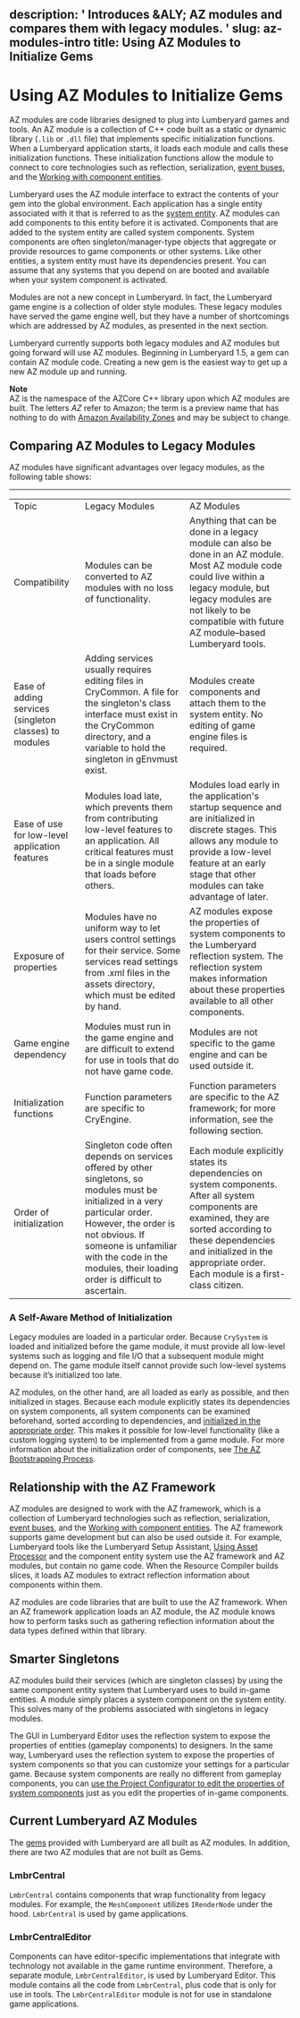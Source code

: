 description: ' Introduces &ALY; AZ modules and compares them with legacy modules. '
slug: az-modules-intro
title: Using AZ Modules to Initialize Gems
---
# Using AZ Modules to Initialize Gems<a name="az-modules-intro"></a>

AZ modules are code libraries designed to plug into Lumberyard games and tools\. An AZ module is a collection of C\+\+ code built as a static or dynamic library \(`.lib` or `.dll` file\) that implements specific initialization functions\. When a Lumberyard application starts, it loads each module and calls these initialization functions\. These initialization functions allow the module to connect to core technologies such as reflection, serialization, [event buses](ebus-intro.md), and the [Working with component entities](component-intro.md)\.

Lumberyard uses the AZ module interface to extract the contents of your gem into the global environment\. Each application has a single entity associated with it that is referred to as the [system entity](az-module-system-entities-configuring.md)\. AZ modules can add components to this entity before it is activated\. Components that are added to the system entity are called system components\. System components are often singleton/manager\-type objects that aggregate or provide resources to game components or other systems\. Like other entities, a system entity must have its dependencies present\. You can assume that any systems that you depend on are booted and available when your system component is activated\.

Modules are not a new concept in Lumberyard\. In fact, the Lumberyard game engine is a collection of older style modules\. These legacy modules have served the game engine well, but they have a number of shortcomings which are addressed by AZ modules, as presented in the next section\.

Lumberyard currently supports both legacy modules and AZ modules but going forward will use AZ modules\. Beginning in Lumberyard 1\.5, a gem can contain AZ module code\. Creating a new gem is the easiest way to get up a new AZ module up and running\.

**Note**  
AZ is the namespace of the AZCore C\+\+ library upon which AZ modules are built\. The letters *AZ* refer to Amazon; the term is a preview name that has nothing to do with [Amazon Availability Zones](https://aws.amazon.com/about-aws/global-infrastructure/) and may be subject to change\. 

## Comparing AZ Modules to Legacy Modules<a name="az-modules-intro-az-vs-legacy"></a>

AZ modules have significant advantages over legacy modules, as the following table shows:


****  

|  |  |  | 
| --- |--- |--- |
| Topic | Legacy Modules | AZ Modules | 
| Compatibility | Modules can be converted to AZ modules with no loss of functionality\.  | Anything that can be done in a legacy module can also be done in an AZ module\. Most AZ module code could live within a legacy module, but legacy modules are not likely to be compatible with future AZ module–based Lumberyard tools\. | 
| Ease of adding services \(singleton classes\) to modules | Adding services usually requires editing files in CryCommon\. A file for the singleton's class interface must exist in the CryCommon directory, and a variable to hold the singleton in gEnvmust exist\.  | Modules create components and attach them to the system entity\. No editing of game engine files is required\. | 
| Ease of use for low\-level application features |  Modules load late, which prevents them from contributing low\-level features to an application\. All critical features must be in a single module that loads before others\.  | Modules load early in the application's startup sequence and are initialized in discrete stages\. This allows any module to provide a low\-level feature at an early stage that other modules can take advantage of later\. | 
| Exposure of properties | Modules have no uniform way to let users control settings for their service\. Some services read settings from \.xml files in the assets directory, which must be edited by hand\. | AZ modules expose the properties of system components to the Lumberyard reflection system\. The reflection system makes information about these properties available to all other components\. | 
| Game engine dependency | Modules must run in the game engine and are difficult to extend for use in tools that do not have game code\. | Modules are not specific to the game engine and can be used outside it\. | 
| Initialization functions | Function parameters are specific to CryEngine\. | Function parameters are specific to the AZ framework; for more information, see the following section\.  | 
| Order of initialization | Singleton code often depends on services offered by other singletons, so modules must be initialized in a very particular order\. However, the order is not obvious\. If someone is unfamiliar with the code in the modules, their loading order is difficult to ascertain\. | Each module explicitly states its dependencies on system components\. After all system components are examined, they are sorted according to these dependencies and initialized in the appropriate order\. Each module is a first\-class citizen\. | 

### A Self\-Aware Method of Initialization<a name="az-modules-intro-az-vs-legacy-initialization-order"></a>

Legacy modules are loaded in a particular order\. Because `CrySystem` is loaded and initialized before the game module, it must provide all low\-level systems such as logging and file I/O that a subsequent module might depend on\. The game module itself cannot provide such low\-level systems because it’s initialized too late\. 

AZ modules, on the other hand, are all loaded as early as possible, and then initialized in stages\. Because each module explicitly states its dependencies on system components, all system components can be examined beforehand, sorted according to dependencies, and [initialized in the appropriate order](az-module-system-components.md#az-module-system-components-smart-initialization-order)\. This makes it possible for low\-level functionality \(like a custom logging system\) to be implemented from a game module\. For more information about the initialization order of components, see [The AZ Bootstrapping Process](az-module-bootstrap.md)\.

## Relationship with the AZ Framework<a name="az-modules-intro-az-fwk"></a>

AZ modules are designed to work with the AZ framework, which is a collection of Lumberyard technologies such as reflection, serialization, [event buses](ebus-intro.md), and the [Working with component entities](component-intro.md)\. The AZ framework supports game development but can also be used outside it\. For example, Lumberyard tools like the Lumberyard Setup Assistant, [Using Asset Processor](asset-pipeline-processor.md) and the component entity system use the AZ framework and AZ modules, but contain no game code\. When the Resource Compiler builds slices, it loads AZ modules to extract reflection information about components within them\.

AZ modules are code libraries that are built to use the AZ framework\. When an AZ framework application loads an AZ module, the AZ module knows how to perform tasks such as gathering reflection information about the data types defined within that library\. 

## Smarter Singletons<a name="az-modules-intro-smarter-singletons"></a>

 AZ modules build their services \(which are singleton classes\) by using the same component entity system that Lumberyard uses to build in\-game entities\. A module simply places a system component on the system entity\. This solves many of the problems associated with singletons in legacy modules\. 

 The GUI in Lumberyard Editor uses the reflection system to expose the properties of entities \(gameplay components\) to designers\. In the same way, Lumberyard uses the reflection system to expose the properties of system components so that you can customize your settings for a particular game\. Because system components are really no different from gameplay components, you can [use the Project Configurator to edit the properties of system components](az-module-system-entities-configuring.md) just as you edit the properties of in\-game components\. 

## Current Lumberyard AZ Modules<a name="az-modules-intro-current-az-modules"></a>

 The [gems](az-module-gems.md) provided with Lumberyard are all built as AZ modules\. In addition, there are two AZ modules that are not built as Gems\. 

### LmbrCentral<a name="az-modules-intro-current-az-modules-lmbrcentral"></a>

`LmbrCentral` contains components that wrap functionality from legacy modules\. For example, the `MeshComponent` utilizes `IRenderNode` under the hood\. `LmbrCentral` is used by game applications\. 

### LmbrCentralEditor<a name="az-modules-intro-current-az-modules-lmbrcentraleditor"></a>

Components can have editor\-specific implementations that integrate with technology not available in the game runtime environment\. Therefore, a separate module, `LmbrCentralEditor`, is used by Lumberyard Editor\. This module contains all the code from `LmbrCentral`, plus code that is only for use in tools\. The `LmbrCentralEditor` module is not for use in standalone game applications\. 
